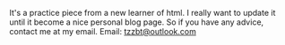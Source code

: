 It's a practice piece from a new learner of html. I really want to update it until it  become a nice personal blog page. So if you have any advice, contact me at my email.
Email: tzzbt@outlook.com
